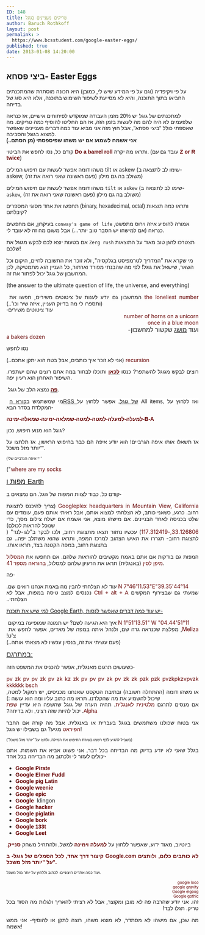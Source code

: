 ```yaml
---
ID: 148
title: טריקים מעניינים בגוגל
author: Baruch Rothkoff
layout: post
permalink: >
  https://www.bcsstudent.com/google-easter-eggs/
published: true
date: 2013-01-08 14:20:00
---
```

<!-- wp:heading -->
<h2>ביצי פסחא- Easter Eggs</h2>
<!-- /wp:heading -->
<!-- wp:paragraph -->
<p>על פי ויקיפדיה (וגם על פי המידע שיש לי, כמובן) היא תכונה מוסתרת שהמתכנתים החביאו בתוך התוכנה, והיא לא מסייעת לשיפור השימוש בתוכנה, אלא היא סוג של בדיחה.</p>
<!-- /wp:paragraph -->
<!-- wp:paragraph -->
<p><span style="background-color: white;"><span style="font-family: Arial, Helvetica, sans-serif;">למתכנתים של גוגל יש 20% מזמן העבודה שמוקדש לפיתוחים אישיים, אז כנראה שלפעמים לא היה להם מה לעשות בזמן הזה, אז הם החליטו להוסיף כמה טריקים. </span><span style="font-family: Arial, Helvetica, sans-serif;">מה שאספתי כולל "ביצי פסחא", אבל חוץ מזה אני מביא עוד כמה דברים מעניינים שאפשר למצוא בגוגל והסביבה.</span></span><br/><b style="background-color: white; font-family: Arial, Helvetica, sans-serif;">אני אשמח לשמוע אם יש משהו שפיספסתי (מן הסתם..)</b></p>
<!-- /wp:paragraph -->
<!-- wp:paragraph -->
<p><span style="background-color: white; font-family: Arial, Helvetica, sans-serif;">קודם כל, נסו לחפש את הביטוי </span><b style="color: #660000; font-family: Arial, Helvetica, sans-serif; text-align: left;">Do a barrel roll </b><span style="font-family: Arial, Helvetica, sans-serif;">ותראו מה יקרה. (עובד גם עם </span><b id="internal-source-marker_0.7037481132429093" style="text-align: start;"><span style="vertical-align: baseline; white-space: pre-wrap;"><span style="font-family: Arial, Helvetica, sans-serif;"><span style="color: #660000;">Z or R twice</span><span style="font-weight: normal;">) </span></span></span></b></p>
<!-- /wp:paragraph -->
<!-- wp:html -->
משהו דומה אפשר לעשות עם חיפוש המילים tilt או askew (שימו לב לתוצאה ב- askew, משולב בה גם מילון (פעם ראשונה שאני רואה את זה))
<!-- /wp:html -->
<!-- wp:paragraph -->
<p>משהו דומה אפשר לעשות עם חיפוש המילים <code>tilt</code> או <code>askew</code> (שימו לב לתוצאה ב- <code>askew</code>, משולב בה גם מילון (פעם ראשונה שאני רואה את זה))</p>
<!-- /wp:paragraph -->
<!-- wp:paragraph -->
<p><span style="background-color: white; font-family: Arial, Helvetica, sans-serif;"><span style="background-color: white; font-family: Arial, Helvetica, sans-serif;"><span style="white-space: pre-wrap;">תחפשו את אחד מסוגי המספרים (binary, hexadecimal, octal) ותראו כמה תוצאות קיבלתם?</span></span></span></p>
<!-- /wp:paragraph -->
<!-- wp:paragraph -->
<p>בעיקרון, אם מחפשים <code>conway's game of life</code> אמורה להופיע איזה וירוס מתפשט, כנראה (אם למישהו יש הסבר טוב יותר…) אבל משום מה זה לא עובד לי.</p>
<!-- /wp:paragraph -->
<!-- wp:paragraph -->
<p>אם בטעות יוצא לכם לבקש מגוגל את <code>Zerg rush</code> תצטרכו להגן טוב מאוד על התוצאות שלכם!</p>
<!-- /wp:paragraph -->
<!-- wp:paragraph -->
<p>מי שקרא את "המדריך לטרמפיסט בגלקסיה", ולא זוכר את התשובה לחיים, היקום וכל השאר, שישאל את גוגל! לפי מה שהבנתי מפורד וארתור, כל העניין הוא מתמטיקה, לכן המחשבון של גוגל יכול לפתור את זה.</p>
<!-- /wp:paragraph -->
<!-- wp:paragraph {"direction":"ltr"} -->
<p dir="ltr">(the answer to the ultimate question of life, the universe, and everything)</p>
<!-- /wp:paragraph -->
<!-- wp:html -->
<div style="text-align: justify;">
<p dir="rtl" style="display: inline !important; margin-bottom: 0; margin-top: 0; text-align: right;"><span style="vertical-align: baseline; white-space: pre-wrap;">המחשבון גם יודע לענות על ציטוט</span><span style="vertical-align: baseline; white-space: pre-wrap;">ים משירים, חפשו את </span></p>
<p dir="rtl" style="display: inline !important; margin-bottom: 0; margin-top: 0; text-align: right;"><span style="vertical-align: baseline; white-space: pre-wrap;"><span style="color: #660000;">the loneliest number</span><span style="font-weight: normal;"> (ותספרו לי מה בדיוק העניין, איזה שיר וכו'..)</span></span></p>
</div>
<!-- /wp:html -->
<!-- wp:html -->
<div style="text-align: justify;">
<p dir="rtl" style="display: inline !important; margin-bottom: 0; margin-top: 0; text-align: right;"><span style="background-color: white; vertical-align: baseline; white-space: pre-wrap;"><span style="font-family: Arial, Helvetica, sans-serif;">עוד ציטוטים משירים-</span></span></p>
</div>
<!-- /wp:html -->
<!-- wp:html -->
<div style="text-align: justify;">
<p dir="rtl" style="margin-bottom: 0; margin-top: 0; text-align: right;"><span style="vertical-align: baseline; white-space: pre-wrap;"><span style="color: #660000;">number of horns on a unicorn</span></span></p>
<div dir="rtl" style="margin-bottom: 0; margin-top: 0; text-align: right;"><span style="vertical-align: baseline; white-space: pre-wrap;"><span style="color: #660000;">once in a blue moon</span></span></div>
<div dir="rtl" style="font-size: medium; font-weight: normal; margin-bottom: 0; margin-top: 0; text-align: right;">ועוד <a href="http://he.wikipedia.org/wiki/%D7%AA%D7%A8%D7%99%D7%A1%D7%A8_%D7%A9%D7%9C_%D7%90%D7%95%D7%A4%D7%99%D7%9D" rel="noopener noreferrer" target="_blank">מושג</a> שקשור למחשבון-<b id="internal-source-marker_0.7037481132429093" style="font-weight: normal; text-align: start;"></b></div>
<div style="display: inline !important;">
<div style="display: inline !important;">
<div style="display: inline !important;">
<div dir="rtl" style="display: inline !important; margin-bottom: 0; margin-top: 0; text-align: right;"><span style="vertical-align: baseline; white-space: pre-wrap;"><span style="color: #660000;">a bakers dozen</span></span></div>
</div>
</div>
</div>
</div>
<!-- /wp:html -->
<!-- wp:html -->
<div style="text-align: justify;">
<p><span style="background-color: white; font-family: Arial, Helvetica, sans-serif;"><span style="background-color: white; font-family: Arial, Helvetica, sans-serif;"><span style="white-space: pre-wrap;">נסו לחפש </span></span></span></p>
<p dir="rtl" style="display: inline !important; margin-bottom: 0; margin-top: 0; text-align: right;"><span style="vertical-align: baseline; white-space: pre-wrap;"><span style="color: #660000;">recursion</span><span style="font-weight: normal;"> (אני לא זוכר איך כותבים, אבל בטח הוא יתקן אתכם..)</span></span></p>
</div>
<!-- /wp:html -->
<!-- wp:html -->
<div style="text-align: justify;">
<p><span style="background-color: white; font-family: Arial, Helvetica, sans-serif;">רוצים לבקש מגוגל להשתפר? כנסו <a href="http://support.google.com/mail/bin/static.py?hl=en&amp;page=suggestions.cs" rel="noopener noreferrer" target="_blank"><b><span style="color: #660000;">לכאן</span></b></a> ותוכלו לבחור במה אתם רוצים שהם ישתפרו. השיפור האחרון הוא רעיון יפה.</span></p>
</div>
<!-- /wp:html -->
<!-- wp:html -->
<div style="text-align: justify;">
<p> <span style="background-color: white; font-family: Arial, Helvetica, sans-serif;"><a href="http://www.google.com/heart/" rel="noopener noreferrer" target="_blank"><b><span style="color: #660000;">פה</span></b></a> נמצא הלב של גוגל.</span></p>
</div>
<!-- /wp:html -->
<!-- wp:html -->
<div style="text-align: justify;">
<p> <span style="background-color: white; font-family: Arial, Helvetica, sans-serif;">מי שמשתמש ב<a href="https://www.google.com/reader/" rel="noopener noreferrer" target="_blank">קורא הRSS של גוגל</a>, אפשר ללחוץ על All items, ואז ללחוץ על המקלדת בסדר הבא-</span></p>
</div>
<!-- /wp:html -->
<!-- wp:html -->
<div style="text-align: justify;">
<p><span style="background-color: white; color: #660000; font-family: Arial, Helvetica, sans-serif;"><b>למעלה-למעלה-למטה-למטה-שמלאה-ימינה-שמאלה-ימינה-B-A</b></span></p>
</div>
<!-- /wp:html -->
<!-- wp:html -->
<div style="text-align: justify;">
<p><span style="background-color: white; font-family: Arial, Helvetica, sans-serif;">גוגל הוא מנוע חיפוש, נכון?</span></p>
</div>
<!-- /wp:html -->
<!-- wp:html -->
<div style="text-align: justify;">
<p><span style="background-color: white; font-family: Arial, Helvetica, sans-serif;">אז תשאלו אותו איפה הגרביים! הוא יודע איפה הם כבר בחיפוש הראשון, אז תלחצו על "יותר מזל משכל".</span></p>
</div>
<!-- /wp:html -->
<!-- wp:html -->
<div style="text-align: justify;">
<p><span style="background-color: white; font-family: Arial, Helvetica, sans-serif; font-size: x-small;"><span style="background-color: white; font-family: Arial, Helvetica, sans-serif; font-size: x-small;">(איפה הגרביים שלי = "</span></span></p>
<p dir="rtl" style="display: inline !important; margin-bottom: 0; margin-top: 0; text-align: right;"><span style="vertical-align: baseline; white-space: pre-wrap;"><span style="color: #660000;">where are my socks</span><span style="font-weight: normal;">")</span></span></p>
</div>
<!-- /wp:html -->
<!-- wp:html -->
<div style="text-align: justify;">
<p><span style="background-color: white; white-space: pre-wrap;"><span style="font-family: Arial, Helvetica, sans-serif; font-size: large;"><u>מפות ו Earth</u></span></span></p>
</div>
<!-- /wp:html -->
<!-- wp:html -->
<div style="text-align: justify;">
<p><span style="background-color: white; font-family: Arial, Helvetica, sans-serif;"><span style="background-color: white; font-family: Arial, Helvetica, sans-serif;"><span style="white-space: pre-wrap;">קודם כל, כבוד לצוות המפות של גוגל. הם נמצאים ב- </span><b style="text-align: start;"><br/></b></span></span></p>
<p dir="rtl" style="display: inline !important; margin-bottom: 0; margin-top: 0; text-align: right;"><span style="vertical-align: baseline; white-space: pre-wrap;"><span style="color: #660000;">Googleplex headquarters in Mountain View, California</span><span style="font-weight: normal;"> (צריך להיכנס לתצוגת רחוב. כרגע, כשאני כותב, לא הצלחתי למצוא אותם, אבל ראיתי אותם פעם, עומדים עם שלט בכניסה לאחד הבניינים. </span>אם מישהו מוצא, אני אשמח אם ישלח צילום מסך, כדי שנוכל להראות לכולם<span style="font-weight: normal;">)</span></span></p>
</div>
<!-- /wp:html -->
<!-- wp:html -->
<div style="text-align: justify;">
<p dir="rtl" style="display: inline !important; margin-bottom: 0; margin-top: 0; text-align: right;"><span style="vertical-align: baseline; white-space: pre-wrap;">תצאו מתצוגת רחוב, ולכו לבקר ב"לגו-לנד" (</span></p>
<p dir="rtl" style="display: inline !important; margin-bottom: 0; margin-top: 0; text-align: right;"><span style="vertical-align: baseline; white-space: pre-wrap;"><span style="color: #660000;">33.126806,-117.312419</span><span style="font-weight: normal;">) עכשיו נחזור לתצוגת רחוב- תגררו את האיש הצהוב למרכז המפה, ותראו שהוא משתלב יפה.. גם בתצוגת רחוב, במפה הקטנה בצד, תראו אותו.</span></span></p>
<p dir="rtl" style="display: inline !important; margin-bottom: 0; margin-top: 0; text-align: right;"> </p>
<p><span style="font-weight: normal;">המפות גם בודקות אם אתם באמת מקשיבים להוראות שלהם. אם תחפשו את </span><span style="color: #660000;">המסלול מיפן לסין</span><span style="font-weight: normal;"> (באנגלית) תראו את הרעיון שלהם למסלול, </span><span style="color: #660000;">בהוראה מספר 41</span><span style="font-weight: normal;">.</span></p>
</div>
<!-- /wp:html -->
<!-- wp:html -->
<div style="text-align: justify;">
<p><b style="font-weight: normal; text-align: start;"><b style="font-weight: normal; text-align: start;"></b></b><span style="background-color: white; font-family: Arial, Helvetica, sans-serif;"><span style="background-color: white; font-family: Arial, Helvetica, sans-serif;">פה- <b style="text-align: start;"><br/></b></span></span></p>
<p dir="rtl" style="display: inline !important; margin-bottom: 0; margin-top: 0; text-align: right;"><span style="vertical-align: baseline; white-space: pre-wrap;"><span style="color: #660000;">44°14'39.35"N 7°46'11.53"E</span><span style="font-weight: normal;"> עוד לא הצלחתי להבין מה באמת אנחנו רואים שם.</span></span></p>
</div>
<!-- /wp:html -->
<!-- wp:html -->
<div style="text-align: justify;">
<p dir="rtl" style="display: inline !important; margin-bottom: 0; margin-top: 0; text-align: right;"><span style="background-color: white; vertical-align: baseline; white-space: pre-wrap;"><span style="font-family: Arial, Helvetica, sans-serif;"><span style="font-weight: normal;">שמעתי גם שבצירוף המקשים </span><span style="color: #660000;">Ctrl + alt + A</span><span style="font-weight: normal;"> נכנסים למצב טיסה במפות, אבל לא הצלחתי..</span></span></span></p>
<p dir="rtl" style="display: inline !important; margin-bottom: 0; margin-top: 0; text-align: right;"> </p>
<p><u>למי שיש את תוכנת Google Earth, יש עוד כמה דברים שאפשר לנסות-</u></p>
</div>
<!-- /wp:html -->
<!-- wp:html -->
<div style="text-align: justify;">
<p dir="rtl" style="display: inline !important; margin-bottom: 0; margin-top: 0; text-align: right;"><span style="vertical-align: baseline; white-space: pre-wrap;">יש תמונה שמופיעה במיקום </span></p>
<p dir="rtl" style="display: inline !important; margin-bottom: 0; margin-top: 0; text-align: right;"><span style="vertical-align: baseline; white-space: pre-wrap;"><span style="color: #660000;">51°11'04.44" N 1°51'13.51" W</span><span style="font-weight: normal;"> איך היא הגיעה לשם?</span></span></p>
</div>
<!-- /wp:html -->
<!-- wp:html -->
<div style="text-align: justify;">
<p dir="rtl" style="display: inline !important; margin-bottom: 0; margin-top: 0; text-align: right;"><span style="vertical-align: baseline; white-space: pre-wrap;">במפה של מאדים, אפשר לחפש את </span></p>
<p dir="rtl" style="display: inline !important; margin-bottom: 0; margin-top: 0; text-align: right;"><span style="vertical-align: baseline; white-space: pre-wrap;"><span style="color: #660000;">Meliza</span><span style="font-weight: normal;">, מפלצת שכנראה גרה שם, ולנהל איתה צ'ט!</span></span></p>
</div>
<!-- /wp:html -->
<!-- wp:html -->
<div style="text-align: justify;">
<p dir="rtl" style="display: inline !important; margin-bottom: 0; margin-top: 0; text-align: right;"><span style="vertical-align: baseline; white-space: pre-wrap;"><span style="font-weight: normal;">(פעם עשיתי את זה, בנסיון עכשיו לא מצאתי אותה..)</span></span></p>
</div>
<!-- /wp:html -->
<!-- wp:html -->
<div style="text-align: justify;">
<p><b style="font-weight: normal; text-align: start;"><b style="font-weight: normal; text-align: start;"></b></b><b style="font-weight: normal; text-align: start;"><b style="font-weight: normal; text-align: start;"></b></b><b style="font-weight: normal; text-align: start;"><b style="font-weight: normal; text-align: start;"></b></b><b style="font-weight: normal; text-align: start;"><b style="font-weight: normal; text-align: start;"></b></b><span style="background-color: white; vertical-align: baseline; white-space: pre-wrap;"><span style="font-family: Arial, Helvetica, sans-serif; font-size: large;"><u>במתרגם:</u></span></span></p>
</div>
<!-- /wp:html -->
<!-- wp:html -->
<div style="text-align: justify;">
<p><b style="font-weight: normal; text-align: start;"><b style="font-weight: normal; text-align: start;"></b></b><span style="background-color: white; font-family: Arial, Helvetica, sans-serif;"><span style="white-space: pre-wrap;">כשעושים תרגום מאנגלית, אפשר להכניס את המשפט הזה-</span></span></p>
</div>
<!-- /wp:html -->
<!-- wp:html -->
<div style="text-align: justify;">
<p dir="rtl" style="display: inline !important; margin-bottom: 0; margin-top: 0; text-align: right;"><span style="vertical-align: baseline; white-space: pre-wrap;"><span style="color: #660000;">pv zk pv pv zk pv zk kz zk pv pv pv zk pv zk zk pzk pzk pvzkpkzvpvzk kkkkkk bsch</span></span></p>
</div>
<!-- /wp:html -->
<!-- wp:html -->
<div style="text-align: justify;">
<p dir="rtl" style="display: inline !important; margin-bottom: 0; margin-top: 0; text-align: right;"><span style="vertical-align: baseline; white-space: pre-wrap;"><span style="font-weight: normal;">או משהו דומה (ההתחלה חשובה) ובתיבת הטקסט שאנחנו מכניסים, יש רמקול למטה, שיכול להשמיע את מה שהקלדנו. תראו מה כתוב עליו ומה הוא עושה :)</span></span></p>
</div>
<!-- /wp:html -->
<!-- wp:html -->
<div style="text-align: justify;">
<p dir="rtl" style="display: inline !important; margin-bottom: 0; margin-top: 0; text-align: right;"><span style="background-color: white; vertical-align: baseline; white-space: pre-wrap;"><span style="font-family: Arial, Helvetica, sans-serif;"><span style="font-weight: normal;">אם מנסים לתרגם </span><span style="color: #660000;">מלטינית לאנגלית</span><span style="font-weight: normal;">, תהיה הערה של גוגל שהשפה היא עדיין</span><span style="color: #660000;"> שפת Alpha</span><span style="font-weight: normal;">. יכול להיות שזה רציני, ולא בדיחה?</span></span></span></p>
<p dir="rtl" style="display: inline !important; margin-bottom: 0; margin-top: 0; text-align: right;"> </p>
<p><span style="font-weight: normal;">אני בטוח שכולנו משתמשים בגוגל בעברית או באנגלית. אבל מה קורה אם החבר </span><span style="color: #660000;">הפיראט</span><span style="font-weight: normal;"> מגיע? גם בשבילו יש גוגל!</span></p>
</div>
<!-- /wp:html -->
<!-- wp:html -->
<div style="text-align: justify;">
<p dir="rtl" style="display: inline !important; margin-bottom: 0; margin-top: 0; text-align: right;"><span style="background-color: white; vertical-align: baseline; white-space: pre-wrap;"><span style="font-family: Arial, Helvetica, sans-serif; font-size: x-small;">(בשביל להגיע לדף רשמו בשורת החיפוש את המילה, ולחצו על "יותר מזל משכל")</span></span></p>
</div>
<!-- /wp:html -->
<!-- wp:html -->
<div style="text-align: justify;">
<p><span style="background-color: white; font-family: Arial, Helvetica, sans-serif;">בגלל שאני לא יודע בדיוק מה הבדיחה בכל דבר, אני פשוט אביא את השמות. אתם יכולים לעזור לי ולכתוב מה הבדיחה בכל אחד-</span></p>
</div>
<!-- /wp:html -->
<!-- wp:html -->
<div dir="ltr" style="text-align: justify;">
<ul style="text-align: left;">
<li><b style="color: #660000; font-family: Arial, Helvetica, sans-serif; text-align: right;">Google Pirate</b></li>
<li><b style="background-color: white; color: #660000; font-family: Arial, Helvetica, sans-serif; text-align: right; white-space: pre-wrap;">Google Elmer Fudd</b></li>
<li><b style="background-color: white; color: #660000; font-family: Arial, Helvetica, sans-serif; text-align: right; white-space: pre-wrap;">Google pig Latin</b></li>
<li><b style="background-color: white; color: #660000; font-family: Arial, Helvetica, sans-serif; text-align: right; white-space: pre-wrap;">Google weenie</b></li>
<li><b style="background-color: white; color: #660000; font-family: Arial, Helvetica, sans-serif; text-align: right; white-space: pre-wrap;">Google epic</b></li>
<li><b style="color: #660000; font-family: Arial, Helvetica, sans-serif; text-align: right;"><b style="color: #660000; font-family: Arial, Helvetica, sans-serif; text-align: right;">Google </b></b>
<div style="display: inline !important;">
<div dir="rtl" style="display: inline !important; margin-bottom: 0; margin-top: 0;"><span style="vertical-align: baseline; white-space: pre-wrap;">klingon</span></div>
</div>
</li>
<li><b style="background-color: white; color: #660000; font-family: Arial, Helvetica, sans-serif; text-align: right;">Google hacker</b></li>
<li><b style="background-color: white; color: #660000; font-family: Arial, Helvetica, sans-serif; text-align: right;">Google piglatin</b></li>
<li><b style="background-color: white; color: #660000; font-family: Arial, Helvetica, sans-serif; text-align: right;">Google bork</b></li>
<li><b style="background-color: white; color: #660000; font-family: Arial, Helvetica, sans-serif; text-align: right;">Google 133t </b></li>
<li><b style="background-color: white; color: #660000; font-family: Arial, Helvetica, sans-serif; text-align: right;">Google Leet</b></li>
</ul>
</div>
<!-- /wp:html -->
<!-- wp:html -->
<div>
<div style="display: inline !important;">
<div style="display: inline !important;">
<div style="display: inline !important;">
<div dir="rtl" style="display: inline !important; margin-bottom: 0; margin-top: 0; text-align: right;"><b style="text-align: start;"><span style="vertical-align: baseline; white-space: pre-wrap;"><span style="font-family: Arial, Helvetica, sans-serif;"><span style="font-weight: normal;">ביוטיוב, מאוד ידוע, שאפשר ללחוץ על </span><span style="color: #660000;">למעלה וימינה</span><span style="font-weight: normal;"> למשל, ולהתחיל משחק </span><span style="color: #660000;">סנייק</span><span style="font-weight: normal;">.</span></span></span></b></div>
</div>
</div>
</div>
<p style="text-align: justify;"><span style="background-color: white; color: #660000; font-family: Arial, Helvetica, sans-serif;"><b>קיצור דרך אחד, לכל הסמלים של גוגל- ב Google.com לא כותבים כלום, ולוחצים על "יותר מזל משכל".</b></span></p>
<p style="text-align: justify;"><span style="background-color: white; font-family: Arial, Helvetica, sans-serif; font-size: x-small;">ועוד כמה אתרים חיצוניים- לכתוב וללחוץ על יותר מזל משכל.</span></p>
<div style="text-align: right;">
<p dir="rtl" style="margin-bottom: 0; margin-top: 0; text-align: justify;"><span style="vertical-align: baseline; white-space: pre-wrap;"><span style="color: #660000; font-size: x-small;">google loco</span></span></p>
<div>
<p dir="rtl" style="margin-bottom: 0; margin-top: 0; white-space: normal; text-align: justify;"><span style="vertical-align: baseline; white-space: pre-wrap;"><span style="color: #660000; font-size: x-small;">google gravity</span></span></p>
<div>
<p dir="rtl" style="margin-bottom: 0; margin-top: 0; white-space: normal; text-align: justify;"><span style="vertical-align: baseline; white-space: pre-wrap;"><span style="color: #660000; font-size: x-small;">Google elgoog</span></span></p>
<div>
<p dir="rtl" style="margin-bottom: 0; margin-top: 0; white-space: normal; text-align: justify;"><span style="vertical-align: baseline; white-space: pre-wrap;"><span style="color: #660000; font-size: x-small;">Google gothic</span></span></p>
<p dir="rtl" style="margin-bottom: 0; margin-top: 0; white-space: normal; text-align: justify;">זהו. אני יודע שהרבה פה לא מובן ומקוצר, אבל לא רציתי להאריך ולגלות מה הסוד בכל טריק. תגלו לבד!</p>
<p style="text-align: justify;">מה שכן, אם מישהו לא מסתדר, לא מוצא משהו, רוצה לתקן או להוסיף- אני ממש אשמח!</p>
</div>
</div>
</div>
</div>
</div>
<!-- /wp:html -->